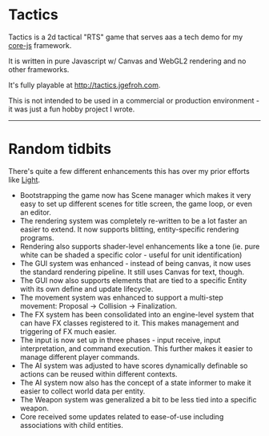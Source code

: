 # Tactics

Tactics is a 2d tactical "RTS" game that serves aas a tech demo for my [core-js](https://github.com/jgefroh/core-js) framework.

It is written in pure Javascript w/ Canvas and WebGL2 rendering and no other frameworks.

It's fully playable at http://tactics.jgefroh.com.

This is not intended to be used in a commercial or production environment - it was just a fun hobby project I wrote.

---

# Random tidbits

There's quite a few different enhancements this has over my prior efforts like [Light](https://github.com/jgefroh/core-light).

* Bootstrapping the game now has Scene manager which makes it very easy to set up different scenes for title screen, the game loop, or even an editor.
* The rendering system was completely re-written to be a lot faster an easier to extend. It now supports blitting, entity-specific rendering programs.
* Rendering also supports shader-level enhancements like a tone (ie. pure white can be shaded a specific color - useful for unit identification)
* The GUI system was enhanced - instead of being canvas, it now uses the standard rendering pipeline. It still uses Canvas for text, though.
* The GUI now also supports elements that are tied to a specific Entity with its own define and update lifecycle.
* The movement system was enhanced to support a multi-step movement: Proposal -> Collision -> Finalization.
* The FX system has been consolidated into an engine-level system that can have FX classes registered to it. This makes management and triggering of FX much easier.
* The input is now set up in three phases - input receive, input interpretation, and command execution. This further makes it easier to manage different player commands.
* The AI system was adjusted to have scores dynamically definable so actions can be reused within different contexts.
* The AI system now also has the concept of a state informer to make it easier to collect world data per entity.
* The Weapon system was generalized a bit to be less tied into a specific weapon.
* Core received some updates related to ease-of-use including associations with child entities.